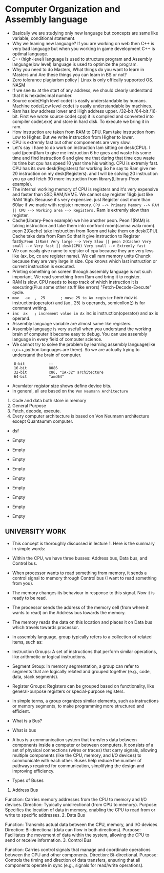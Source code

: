 # Computer Organization and Assembly language

- Basically we are studying only new language but concepts are same like variable, conditional statement.
- Why we leaning new language? If you are working on web then C++ is very bad language but when you working in game development C++ is optimal language.
- C++(high-level) language is used to structure program and Assembly language(low level) language is used to optimize the program.
- Why you need to do Masters, What things do you want to learn in Masters and Are these things you can learn in BS or not?
- Zero tolerance plagiarism policy | Linux is only offically supported OS. NASM
- If we see `0x` at the start of any address, we should clearly understand that it is hexadecimal number.
- Source code(High level code) is easily understandable by humans. Machine code(Low level code) is easily understandable by machines.
- Ram has low address lower and High address upper. /32-bit /64-bit /16-bit. First we wrote source code(.cpp) it is compiled and converted into compiler code(.exe) and store in hard disk. To execute we bring it in ram.
- How instruction are taken from RAM to CPU. Ram take instruction from Low to Higher. But we write instruction from Higher to lower.
- CPU is extremly fast but other componenets are very slow.
- Let's say i have to do work on instruction Iam sitting on desk(CPU). I said (peon)Ram to give me instruction 6 he goes and waste his some time and find instruction 6 and give me that during that time cpu waste its time but cpu has speed 10 year time his waiting. CPU is extremly fast. CPU has its own desk(Registers) for working So he say to Ram give me 20 instruction on my desk(Registers). and I will be solving 20 instruction you go and fetch 30 more instruction from library(Library-Peon example).
- The internal working memory of CPU is registers and it's very expensive and faster than SSD,RAM,NVME. We cannot say register 16gb just like RAM 16gb. Because it's very expensive. just Register cost more than 60lac if we made with register memory. ` CPU --> Primary Memory --> RAM || CPU --> Working area --> Registers. ` Ram is extremly slow than register.
- Cache(Library-Peon example) we hire another peon. Peon 1(RAM) is taking instruction and take them into confront room(samna wala room). peon 2(Cache) take instruction from Room and take them on desk(CPU). Cache take data from Ram So that it give instruction to Register fastly.` Peon 1(Ram) Very large --> Very Slow || peon 2(Cache) Very small --> Very fast || desk(CPU) Very small --> Extremly fast `
- We can easily give name to register of cpu because they are very less like (ax, bx, cx are register name). We call ram memory units Chunck because they are very large in size. Cpu knows which last instruction or current instruction is executed.
- Printing something on screen through assembly language is not such important. We read something from Ram and bring it to register.
- RAM is slow. CPU needs to keep track of which instruction it is executing(Plus some other stuff like errors) "Fetch-Decode-Execute" cycle.
- `mov   ax  ,  25       ; move 25 to Ax register` here mov is instruction(operator) and (ax , 25) is operands, semicollon(;) is for comment writing.
- `inc  ax   ; increment value in Ax` inc is instruction(operator) and ax is operand.
- Assembly language variable are almost same like registers.
- Assembly language is very usefull when you understand the working brain of computer it become easy to debug. You can use assembly language in every field of computer science.
- We cannot try to solve the problem by learning assembly language(like c,c++,python languages are there). So we are actually trying to understand the brain of computer.

```
    8-bit           --
    16-bit          8086
    32-bit          x86, "IA-32" architecture
    64-bit          "amd64"

```

- Acumlator registor size shows define device bits.
- In general, all are based on the `Von Neumann Architecture`

 1. Code and data both store in memory
 2. General Purpose
 3. Fetch, decode, execute.
 4. Every computer architecture is based on Von Neumann architecture except Quantaumm computer.

- dsf

- Empty
- Empty
- Empty
- Empty
- Empty
- Empty
- Empty
- Empty
- Empty

## UNIVERSITY WORK

- This concept is thoroughly discussed in lecture 1. Here is the summary in simple words:

- Within the CPU, we have three busses: Address bus, Data bus, and Control bus.
- When processor wants to read something from memory, it sends a control signal to memory through Control bus (I want to read something from you).
- The memory changes its behaviour in response to this signal. Now it is ready to be read.
- The processor sends the address of the memory cell (from where it wants to read) on the Address bus towards the memory.
- The memory reads the data on this location and places it on Data bus which travels towards processor.
- In assembly language, group typically refers to a collection of related items, such as:

- Instruction Groups: A set of instructions that perform similar operations, like arithmetic or logical instructions.
- Segment Group: In memory segmentation, a group can refer to segments that are logically related and grouped together (e.g., code, data, stack segments).
- Register Groups: Registers can be grouped based on functionality, like general-purpose registers or special-purpose registers.
- In simple terms, a group organizes similar elements, such as instructions or memory segments, to make programming more structured and efficient.
- What is a Bus?

- What is bus
- A bus is a communication system that transfers data between components inside a computer or between computers. It consists of a set of physical connections (wires or traces) that carry signals, allowing multiple components (like the CPU, memory, and I/O devices) to communicate with each other. Buses help reduce the number of pathways required for communication, simplifying the design and improving efficiency.
- Types of Buses

1. Address Bus

Function: Carries memory addresses from the CPU to memory and I/O devices.
Direction: Typically unidirectional (from CPU to memory).
Purpose: Specifies the location of data in memory, enabling the CPU to read from or write to specific addresses.
2. Data Bus

Function: Transmits actual data between the CPU, memory, and I/O devices.
Direction: Bi-directional (data can flow in both directions).
Purpose: Facilitates the movement of data within the system, allowing the CPU to send or receive information.
3. Control Bus

Function: Carries control signals that manage and coordinate operations between the CPU and other components.
Direction: Bi-directional.
Purpose: Controls the timing and direction of data transfers, ensuring that all components operate in sync (e.g., signals for read/write operations).
